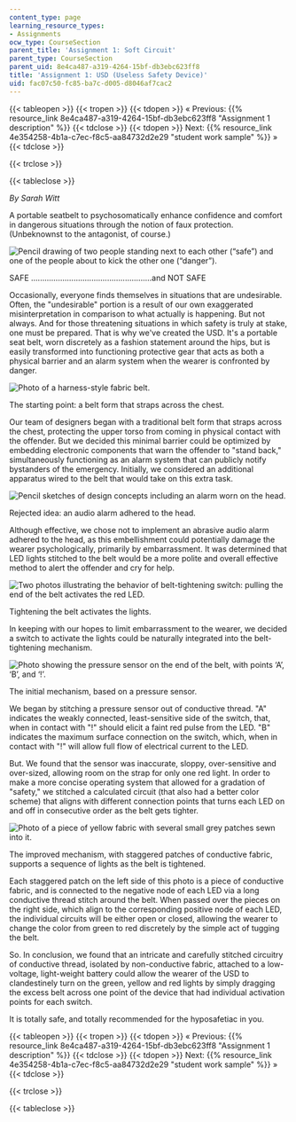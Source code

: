 ```yaml
---
content_type: page
learning_resource_types:
- Assignments
ocw_type: CourseSection
parent_title: 'Assignment 1: Soft Circuit'
parent_type: CourseSection
parent_uid: 8e4ca487-a319-4264-15bf-db3ebc623ff8
title: 'Assignment 1: USD (Useless Safety Device)'
uid: fac07c50-fc85-ba7c-d005-d8046af7cac2
---
```


{{< tableopen >}}
{{< tropen >}}
{{< tdopen >}}
« Previous: {{% resource_link 8e4ca487-a319-4264-15bf-db3ebc623ff8 "Assignment 1 description" %}}
{{< tdclose >}}
{{< tdopen >}}
Next: {{% resource_link 4e354258-4b1a-c7ec-f8c5-aa84732d2e29 "student work sample" %}} »
{{< tdclose >}}

{{< trclose >}}

{{< tableclose >}}

_By Sarah Witt_

A portable seatbelt to psychosomatically enhance confidence and comfort in dangerous situations through the notion of faux protection. (Unbeknownst to the antagonist, of course.)

![Pencil drawing of two people standing next to each other (“safe”) and one of the people about to kick the other one (“danger”).](/courses/media-arts-and-sciences/mas-962-special-topics-new-textiles-spring-2010/assignments-and-projects/soft-circuit/assignment-1-usd-useless-safety-device-version-0.1/safe_3.jpg)

SAFE ......................................................and NOT SAFE

Occasionally, everyone finds themselves in situations that are undesirable. Often, the "undesirable" portion is a result of our own exaggerated misinterpretation in comparison to what actually is happening. But not always. And for those threatening situations in which safety is truly at stake, one must be prepared. That is why we've created the USD. It's a portable seat belt, worn discretely as a fashion statement around the hips, but is easily transformed into functioning protective gear that acts as both a physical barrier and an alarm system when the wearer is confronted by danger.

![Photo of a harness-style fabric belt.](/courses/media-arts-and-sciences/mas-962-special-topics-new-textiles-spring-2010/assignments-and-projects/soft-circuit/assignment-1-usd-useless-safety-device-version-0.1/chain_belt.jpg)

The starting point: a belt form that straps across the chest.

Our team of designers began with a traditional belt form that straps across the chest, protecting the upper torso from coming in physical contact with the offender. But we decided this minimal barrier could be optimized by embedding electronic components that warn the offender to "stand back," simultaneously functioning as an alarm system that can publicly notify bystanders of the emergency. Initially, we considered an additional apparatus wired to the belt that would take on this extra task.

![Pencil sketches of design concepts including an alarm worn on the head.](/courses/media-arts-and-sciences/mas-962-special-topics-new-textiles-spring-2010/assignments-and-projects/soft-circuit/assignment-1-usd-useless-safety-device-version-0.1/sketch2.jpg)

Rejected idea: an audio alarm adhered to the head.

Although effective, we chose not to implement an abrasive audio alarm adhered to the head, as this embellishment could potentially damage the wearer psychologically, primarily by embarrassment. It was determined that LED lights stitched to the belt would be a more polite and overall effective method to alert the offender and cry for help.

![Two photos illustrating the behavior of belt-tightening switch: pulling the end of the belt activates the red LED.](/courses/media-arts-and-sciences/mas-962-special-topics-new-textiles-spring-2010/assignments-and-projects/soft-circuit/assignment-1-usd-useless-safety-device-version-0.1/function3.jpg)

Tightening the belt activates the lights.

In keeping with our hopes to limit embarrassment to the wearer, we decided a switch to activate the lights could be naturally integrated into the belt-tightening mechanism.

![Photo showing the pressure sensor on the end of the belt, with points ‘A’, ‘B’, and ‘!’.](/courses/media-arts-and-sciences/mas-962-special-topics-new-textiles-spring-2010/assignments-and-projects/soft-circuit/assignment-1-usd-useless-safety-device-version-0.1/assembly.jpg)

The initial mechanism, based on a pressure sensor.

We began by stitching a pressure sensor out of conductive thread. "A" indicates the weakly connected, least-sensitive side of the switch, that, when in contact with "!" should elicit a faint red pulse from the LED. "B" indicates the maximum surface connection on the switch, which, when in contact with "!" will allow full flow of electrical current to the LED.

But. We found that the sensor was inaccurate, sloppy, over-sensitive and over-sized, allowing room on the strap for only one red light. In order to make a more concise operating system that allowed for a gradation of "safety," we stitched a calculated circuit (that also had a better color scheme) that aligns with different connection points that turns each LED on and off in consecutive order as the belt gets tighter.

![Photo of a piece of yellow fabric with several small grey patches sewn into it.](/courses/media-arts-and-sciences/mas-962-special-topics-new-textiles-spring-2010/assignments-and-projects/soft-circuit/assignment-1-usd-useless-safety-device-version-0.1/circuitry.jpg)

The improved mechanism, with staggered patches of conductive fabric, supports a sequence of lights as the belt is tightened.

Each staggered patch on the left side of this photo is a piece of conductive fabric, and is connected to the negative node of each LED via a long conductive thread stitch around the belt. When passed over the pieces on the right side, which align to the corresponding positive node of each LED, the individual circuits will be either open or closed, allowing the wearer to change the color from green to red discretely by the simple act of tugging the belt. 

So. In conclusion, we found that an intricate and carefully stitched circuitry of conductive thread, isolated by non-conductive fabric, attached to a low-voltage, light-weight battery could allow the wearer of the USD to clandestinely turn on the green, yellow and red lights by simply dragging the excess belt across one point of the device that had individual activation points for each switch.

It is totally safe, and totally recommended for the hyposafetiac in you.

{{< tableopen >}}
{{< tropen >}}
{{< tdopen >}}
« Previous: {{% resource_link 8e4ca487-a319-4264-15bf-db3ebc623ff8 "Assignment 1 description" %}}
{{< tdclose >}}
{{< tdopen >}}
Next: {{% resource_link 4e354258-4b1a-c7ec-f8c5-aa84732d2e29 "student work sample" %}} »
{{< tdclose >}}

{{< trclose >}}

{{< tableclose >}}